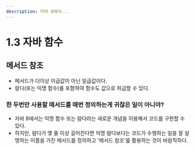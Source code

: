 ```yaml
---
description: 자바 8에서...
---
```


# 1.3 자바 함수

## 메서드 참조

* 메서드가 더이상 이급값이 아닌 일급값이다.
* 람다(또는 익명 함수)를 포함하여 함수도 값으로 취급할 수 있다.

### 한 두번만 사용할 메서드를 매번 정의하는게 귀찮은 일이 아니야?

* 자바 8에서는 익명 함수 또는 람다라는 새로운 개념을 이용해서 코드를 구현할 수 있다.
* 하지만, 람다가 몇 줄 이상 길어진다면 익명 람다보다는 코드가 수행하는 일을 잘 설명하는 이름을 가진 메서드를 정의하고 '메서드 참조'를 활용하는 것이 바람직하다.
